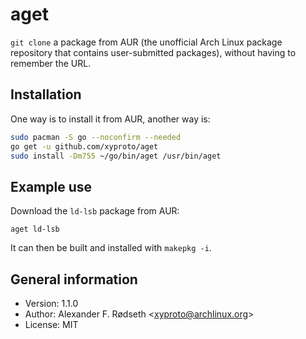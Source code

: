 # aget

`git clone` a package from AUR (the unofficial Arch Linux package repository that contains user-submitted packages), without having to remember the URL.

## Installation

One way is to install it from AUR, another way is:

```sh
sudo pacman -S go --noconfirm --needed
go get -u github.com/xyproto/aget
sudo install -Dm755 ~/go/bin/aget /usr/bin/aget
```

## Example use

Download the `ld-lsb` package from AUR:

`aget ld-lsb`

It can then be built and installed with `makepkg -i`.

## General information

* Version: 1.1.0
* Author: Alexander F. Rødseth &lt;xyproto@archlinux.org&gt;
* License: MIT
